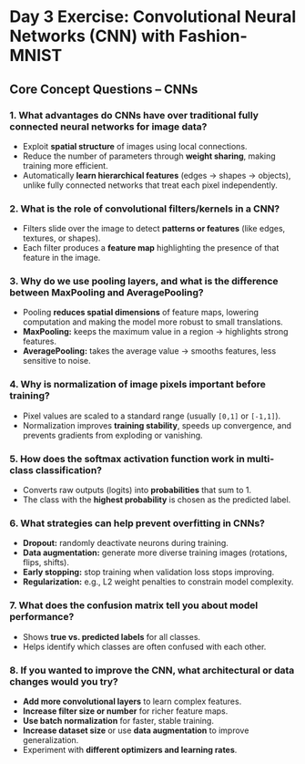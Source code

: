 # Day 3 Exercise: Convolutional Neural Networks (CNN) with Fashion-MNIST

## Core Concept Questions – CNNs

### 1. What advantages do CNNs have over traditional fully connected neural networks for image data?
- Exploit **spatial structure** of images using local connections.  
- Reduce the number of parameters through **weight sharing**, making training more efficient.  
- Automatically **learn hierarchical features** (edges → shapes → objects), unlike fully connected networks that treat each pixel independently.  

### 2. What is the role of convolutional filters/kernels in a CNN?
- Filters slide over the image to detect **patterns or features** (like edges, textures, or shapes).  
- Each filter produces a **feature map** highlighting the presence of that feature in the image.  

### 3. Why do we use pooling layers, and what is the difference between MaxPooling and AveragePooling?
- Pooling **reduces spatial dimensions** of feature maps, lowering computation and making the model more robust to small translations.  
- **MaxPooling:** keeps the maximum value in a region → highlights strong features.  
- **AveragePooling:** takes the average value → smooths features, less sensitive to noise.  

### 4. Why is normalization of image pixels important before training?
- Pixel values are scaled to a standard range (usually `[0,1]` or `[-1,1]`).  
- Normalization improves **training stability**, speeds up convergence, and prevents gradients from exploding or vanishing.  

### 5. How does the softmax activation function work in multi-class classification?
- Converts raw outputs (logits) into **probabilities** that sum to 1.  
- The class with the **highest probability** is chosen as the predicted label.  

### 6. What strategies can help prevent overfitting in CNNs?
- **Dropout:** randomly deactivate neurons during training.  
- **Data augmentation:** generate more diverse training images (rotations, flips, shifts).  
- **Early stopping:** stop training when validation loss stops improving.  
- **Regularization:** e.g., L2 weight penalties to constrain model complexity.  

### 7. What does the confusion matrix tell you about model performance?
- Shows **true vs. predicted labels** for all classes.  
- Helps identify which classes are often confused with each other.  

### 8. If you wanted to improve the CNN, what architectural or data changes would you try?
- **Add more convolutional layers** to learn complex features.  
- **Increase filter size or number** for richer feature maps.  
- **Use batch normalization** for faster, stable training.  
- **Increase dataset size** or use **data augmentation** to improve generalization.  
- Experiment with **different optimizers and learning rates**.
